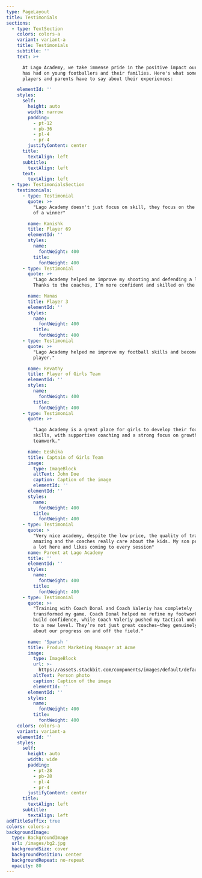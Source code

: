 ```yaml
---
type: PageLayout
title: Testimonials
sections:
  - type: TextSection
    colors: colors-a
    variant: variant-a
    title: Testimonials
    subtitle: ''
    text: >+

      At Lago Academy, we take immense pride in the positive impact our academy
      has had on young footballers and their families. Here's what some of our
      players and parents have to say about their experiences:

    elementId: ''
    styles:
      self:
        height: auto
        width: narrow
        padding:
          - pt-12
          - pb-36
          - pl-4
          - pr-4
        justifyContent: center
      title:
        textAlign: left
      subtitle:
        textAlign: left
      text:
        textAlign: left
  - type: TestimonialsSection
    testimonials:
      - type: Testimonial
        quote: >+
          "Lago Academy doesn't just focus on skill, they focus on the mentality
          of a winner"

        name: Kanishk
        title: Player 69
        elementId: ''
        styles:
          name:
            fontWeight: 400
          title:
            fontWeight: 400
      - type: Testimonial
        quote: >+
          "Lago Academy helped me improve my shooting and defending a lot.
          Thanks to the coaches, I’m more confident and skilled on the field!"

        name: Manas
        title: Player 3
        elementId: ''
        styles:
          name:
            fontWeight: 400
          title:
            fontWeight: 400
      - type: Testimonial
        quote: >+
          "Lago Academy helped me improve my football skills and become a better
          player."

        name: Revathy
        title: Player of Girls Team
        elementId: ''
        styles:
          name:
            fontWeight: 400
          title:
            fontWeight: 400
      - type: Testimonial
        quote: >+

          "Lago Academy is a great place for girls to develop their football
          skills, with supportive coaching and a strong focus on growth and
          teamwork."

        name: Eeshika
        title: Captain of Girls Team
        image:
          type: ImageBlock
          altText: John Doe
          caption: Caption of the image
          elementId: ''
        elementId: ''
        styles:
          name:
            fontWeight: 400
          title:
            fontWeight: 400
      - type: Testimonial
        quote: >
          "Very nice academy, despite the low price, the quality of training is
          amazing and the coaches really care about the kids. My son progresses
          a lot here and likes coming to every session"
        name: Parent at Lago Academy
        title: ''
        elementId: ''
        styles:
          name:
            fontWeight: 400
          title:
            fontWeight: 400
      - type: Testimonial
        quote: >+
          "Training with Coach Donal and Coach Valeriy has completely
          transformed my game. Coach Donal helped me refine my footwork and
          build confidence, while Coach Valeriy pushed my tactical understanding
          to a new level. They’re not just great coaches—they genuinely care
          about our progress on and off the field."

        name: 'Sparsh '
        title: Product Marketing Manager at Acme
        image:
          type: ImageBlock
          url: >-
            https://assets.stackbit.com/components/images/default/default-person.png
          altText: Person photo
          caption: Caption of the image
          elementId: ''
        elementId: ''
        styles:
          name:
            fontWeight: 400
          title:
            fontWeight: 400
    colors: colors-a
    variant: variant-a
    elementId: ''
    styles:
      self:
        height: auto
        width: wide
        padding:
          - pt-28
          - pb-28
          - pl-4
          - pr-4
        justifyContent: center
      title:
        textAlign: left
      subtitle:
        textAlign: left
addTitleSuffix: true
colors: colors-a
backgroundImage:
  type: BackgroundImage
  url: /images/bg2.jpg
  backgroundSize: cover
  backgroundPosition: center
  backgroundRepeat: no-repeat
  opacity: 80
---
```

